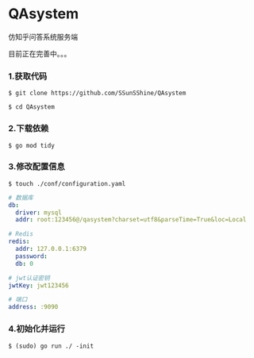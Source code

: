 # QAsystem

仿知乎问答系统服务端

目前正在完善中。。。

### 1.获取代码

```shell
$ git clone https://github.com/SSunSShine/QAsystem

$ cd QAsystem
```

### 2.下载依赖

```shell
$ go mod tidy
```

### 3.修改配置信息
```shell
$ touch ./conf/configuration.yaml
```

```yaml
# 数据库
db:
  driver: mysql
  addr: root:123456@/qasystem?charset=utf8&parseTime=True&loc=Local

# Redis
redis:
  addr: 127.0.0.1:6379
  password:
  db: 0

# jwt认证密钥
jwtKey: jwt123456

# 端口
address: :9090
```

### 4.初始化并运行

```shell
$ (sudo) go run ./ -init
```
